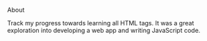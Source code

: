 About

Track my progress towards learning all HTML tags. It was a great exploration into developing a web app and writing JavaScript code.